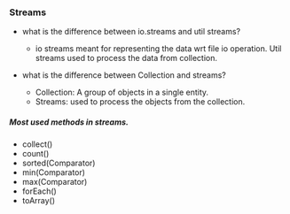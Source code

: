 ### Streams
* what is the difference between io.streams and util streams?
     * io streams meant for representing the data wrt file io operation. Util streams used to process the data from collection. 

* what is the difference between Collection and streams?
     * Collection: A group of objects in a single entity. 
     * Streams: used to process the objects from the collection. 

##### Most used methods in streams.
* collect()  
* count() 
* sorted(Comparator) 
* min(Comparator) 
* max(Comparator) 
* forEach()
* toArray() 
